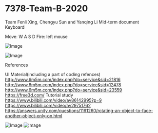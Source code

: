 # 7378-Team-B-2020
Team Fenli Xing, Chengyu Sun and Yanqing Li
Mid-term document
Keyboard




Move: W A S D
Fire: left mouse



![Image](https://user-images.githubusercontent.com/60398584/77210861-6c428380-6ad8-11ea-938b-efe0fc39096b.png)


![Image](https://user-images.githubusercontent.com/60398584/77210852-664ca280-6ad8-11ea-89a1-a6db813b430b.png)

References


UI Material(including a part of coding refences)
http://www.6m5m.com/index.php?do=service&sid=21816
http://www.6m5m.com/index.php?do=service&sid=12478
http://www.6m5m.com/index.php?do=service&sid=23559
https://free3d.com/
Tutorial study
https://www.bilibili.com/video/av86142995?p=9
https://www.bilibili.com/video/av29751762
https://answers.unity.com/questions/1161260/rotating-an-object-to-face-another-object-only-on.html


![Image](https://user-images.githubusercontent.com/60398584/77211459-6c438300-6ada-11ea-907b-315bdcf1de7a.png)
![Image](https://user-images.githubusercontent.com/60398584/77211466-6fd70a00-6ada-11ea-82c9-23b8c63d4b35.png)



